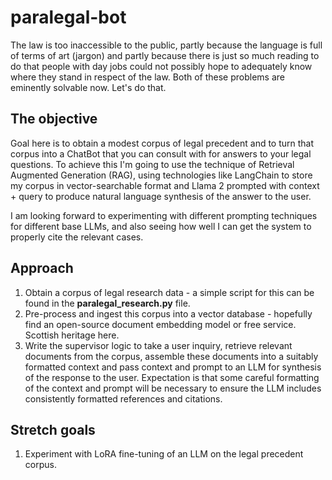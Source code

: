 # paralegal-bot
The law is too inaccessible to the public, partly because the language is full of terms of art (jargon) and partly because there is just so much reading to do that people with day jobs could not possibly hope to adequately know where they stand in respect of the law. Both of these problems are eminently solvable now. Let's do that.

## The objective
Goal here is to obtain a modest corpus of legal precedent and to turn that corpus into a ChatBot that you can consult with for answers to your legal questions. To achieve this I'm going to use the technique of Retrieval Augmented Generation (RAG), using technologies like LangChain to store my corpus in vector-searchable format and Llama 2 prompted with context + query to produce natural language synthesis of the answer to the user.  

I am looking forward to experimenting with different prompting techniques for different base LLMs, and also seeing how well I can get the system to properly cite the relevant cases.

## Approach
1. Obtain a corpus of legal research data - a simple script for this can be found in the __paralegal_research.py__ file.
2. Pre-process and ingest this corpus into a vector database - hopefully find an open-source document embedding model or free service. Scottish heritage here.
3. Write the supervisor logic to take a user inquiry, retrieve relevant documents from the corpus, assemble these documents into a suitably formatted context and pass context and prompt to an LLM for synthesis of the response to the user. Expectation is that some careful formatting of the context and prompt will be necessary to ensure the LLM includes consistently formatted references and citations.

## Stretch goals
1. Experiment with LoRA fine-tuning of an LLM on the legal precedent corpus.

